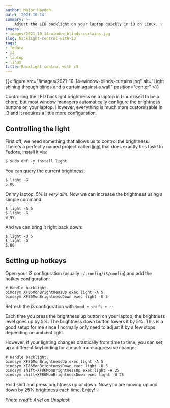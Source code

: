 ```yaml
---
author: Major Hayden
date: '2021-10-14'
summary: >-
    Adjust the LED backlight on your laptop quickly in i3 on Linux. 💡
images:
- images/2021-10-14-window-blinds-curtains.jpg
slug: backlight-control-with-i3
tags:
- fedora
- i3
- laptop
- linux
title: Backlight control with i3
---
```


{{< figure src="/images/2021-10-14-window-blinds-curtains.jpg" alt="Light shining through blinds and a curtain against a wall" position="center" >}}

Controlling the LED backlight brightness on a laptop in Linux used to be a
chore, but most window managers automatically configure the brightness buttons
on your laptop. However, everything is much more customizable in i3 and it
requires a little more configuration.

## Controlling the light

First off, we need something that allows us to control the brightness. There's a
perfectly named project called [light] that does exactly this task! In Fedora,
install it via:

```console
$ sudo dnf -y install light
```

You can query the current brightness:

```console
$ light -G
5.00
```

On my laptop, 5% is *very dim*. Now we can increase the brightness using a simple
command:

```console
$ light -A 5
$ light -G
9.99
```

And we can bring it right back down:

```console
$ light -U 5
$ light -G
5.00
```

## Setting up hotkeys

Open your i3 configuration (usually `~/.config/i3/config`) and add the hotkey
configuration:

```text
# Handle backlight.
bindsym XF86MonBrightnessUp exec light -A 5
bindsym XF86MonBrightnessDown exec light -U 5
```

Refresh the i3 configuration with `$mod + shift + r`.


Each time you press the brightness up button on your laptop, the brightness
level goes up by 5%. The brightness down button lowers it by 5%.
This is a good setup for me since I normally only need to adjust it by a few
stops depending on ambient light.

However, if your lighting changes drastically from time to time, you can set up
a different keybinding for a much more aggressive change:

```text
# Handle backlight.
bindsym XF86MonBrightnessUp exec light -A 5
bindsym XF86MonBrightnessDown exec light -U 5
bindsym shift+XF86MonBrightnessUp exec light -A 25
bindsym shift+XF86MonBrightnessDown exec light -U 25
```

Hold shift and press brightness up or down. Now you are moving up and down by
25% brightness each time. Enjoy! 💡

[light]: https://haikarainen.github.io/light/

*Photo credit: [Ariel on Unsplash](https://unsplash.com/photos/UIjcuxmoiZw)*
